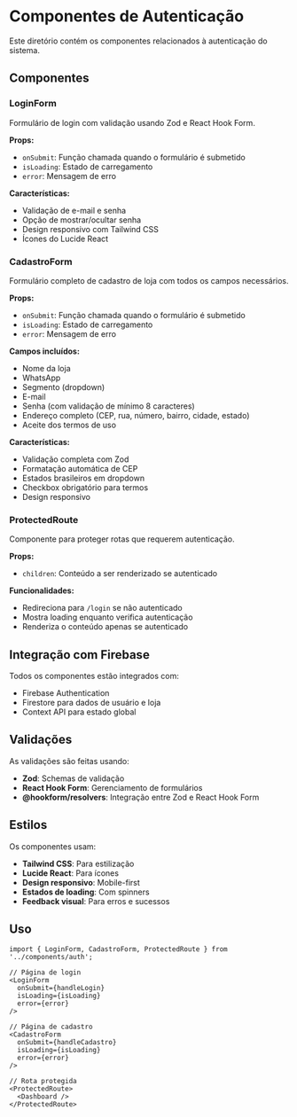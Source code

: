 # Componentes de Autenticação

Este diretório contém os componentes relacionados à autenticação do sistema.

## Componentes

### LoginForm
Formulário de login com validação usando Zod e React Hook Form.

**Props:**
- `onSubmit`: Função chamada quando o formulário é submetido
- `isLoading`: Estado de carregamento
- `error`: Mensagem de erro

**Características:**
- Validação de e-mail e senha
- Opção de mostrar/ocultar senha
- Design responsivo com Tailwind CSS
- Ícones do Lucide React

### CadastroForm
Formulário completo de cadastro de loja com todos os campos necessários.

**Props:**
- `onSubmit`: Função chamada quando o formulário é submetido
- `isLoading`: Estado de carregamento
- `error`: Mensagem de erro

**Campos incluídos:**
- Nome da loja
- WhatsApp
- Segmento (dropdown)
- E-mail
- Senha (com validação de mínimo 8 caracteres)
- Endereço completo (CEP, rua, número, bairro, cidade, estado)
- Aceite dos termos de uso

**Características:**
- Validação completa com Zod
- Formatação automática de CEP
- Estados brasileiros em dropdown
- Checkbox obrigatório para termos
- Design responsivo

### ProtectedRoute
Componente para proteger rotas que requerem autenticação.

**Props:**
- `children`: Conteúdo a ser renderizado se autenticado

**Funcionalidades:**
- Redireciona para `/login` se não autenticado
- Mostra loading enquanto verifica autenticação
- Renderiza o conteúdo apenas se autenticado

## Integração com Firebase

Todos os componentes estão integrados com:
- Firebase Authentication
- Firestore para dados de usuário e loja
- Context API para estado global

## Validações

As validações são feitas usando:
- **Zod**: Schemas de validação
- **React Hook Form**: Gerenciamento de formulários
- **@hookform/resolvers**: Integração entre Zod e React Hook Form

## Estilos

Os componentes usam:
- **Tailwind CSS**: Para estilização
- **Lucide React**: Para ícones
- **Design responsivo**: Mobile-first
- **Estados de loading**: Com spinners
- **Feedback visual**: Para erros e sucessos

## Uso

```tsx
import { LoginForm, CadastroForm, ProtectedRoute } from '../components/auth';

// Página de login
<LoginForm 
  onSubmit={handleLogin}
  isLoading={isLoading}
  error={error}
/>

// Página de cadastro
<CadastroForm 
  onSubmit={handleCadastro}
  isLoading={isLoading}
  error={error}
/>

// Rota protegida
<ProtectedRoute>
  <Dashboard />
</ProtectedRoute>
``` 